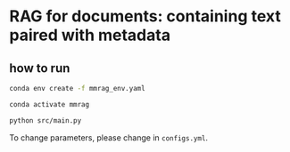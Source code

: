 # RAG for documents: containing text paired with metadata

## how to run

```bash
conda env create -f mmrag_env.yaml

conda activate mmrag

python src/main.py
```

To change parameters, please change in `configs.yml`.
